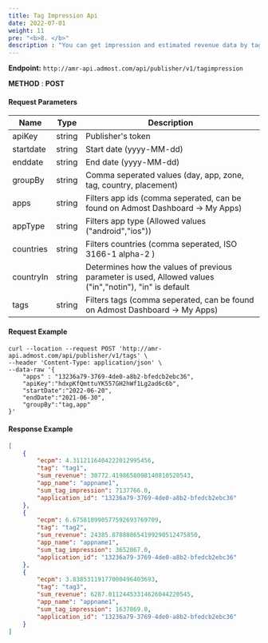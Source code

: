 ```yaml
---
title: Tag Impression Api
date: 2022-07-01
weight: 11
pre: "<b>8. </b>"
description : "You can get impression and estimated revenue data by tags."
---
```



**Endpoint:** `http://amr-api.admost.com/api/publisher/v1/tagimpression`

**METHOD** : **POST**

#### Request Parameters

| Name      | Type   | Description                                                                                             |
| --------- | ------ | ------------------------------------------------------------------------------------------------------- |
| apiKey    | string | Publisher's token                                                                                       |
| startdate | string | Start date (yyyy-MM-dd)                                                                                 |
| enddate   | string | End date    (yyyy-MM-dd)                                                                                |
| groupBy   | string | Comma seperated values (day, app, zone, tag, country, placement)                                        |
| apps      | string | Filters app ids (comma seperated, can be found on Admost Dashboard -> My Apps)                          |
| appType   | string | Filters app type (Allowed values ("android","ios"))                                                     |
| countries | string | Filters countries (comma seperated, ISO 3166-1 alpha-2 )                                                |
| countryIn | string | Determines how the values of previous parameter is used, Allowed values ("in","notin"), "in" is default |
| tags      | string | Filters tags (comma seperated, can be found on Admost Dashboard -> My Apps)                             |

#### Request Example
```text
curl --location --request POST 'http://amr-api.admost.com/api/publisher/v1/tags' \
--header 'Content-Type: application/json' \
--data-raw '{
    "apps" : "13236a79-3769-4de0-a8b2-bfedcb2ebc36",
    "apiKey":"hdxpKfQmttuYK557GH2hWf1Lg2ad6c6b",
    "startDate":"2022-06-20",
    "endDate":"2021-06-30",
    "groupBy":"tag,app"    
}'
```


#### Response Example
```json
[
    {
        "ecpm": 4.3112116404222012995456,
        "tag": "tag1",
        "sum_revenue": 30772.4198658098140810520543,
        "app_name": "appname1",
        "sum_tag_impression": 7137766.0,
        "application_id": "13236a79-3769-4de0-a8b2-bfedcb2ebc36"
    },
    {
        "ecpm": 6.675818990577592693769709,
        "tag": "tag2",
        "sum_revenue": 24385.878888654199290512475850,
        "app_name": "appname1",
        "sum_tag_impression": 3652867.0,
        "application_id": "13236a79-3769-4de0-a8b2-bfedcb2ebc36"
    },
    {
        "ecpm": 3.83853119177000496403693,
        "tag": "tag3",
        "sum_revenue": 6287.01124453314626044220545,
        "app_name": "appname1",
        "sum_tag_impression": 1637869.0,
        "application_id": "13236a79-3769-4de0-a8b2-bfedcb2ebc36"
    }
]
```